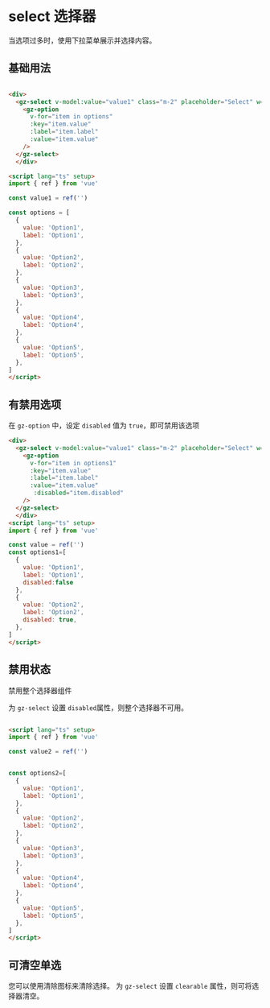 <script lang="ts" setup>
import { ref } from 'vue'

const value = ref('')
const value1 = ref('')
const value2 = ref('')
const value3 = ref('')

const options = [
  {
    value: 'Option1',
    label: 'Option1',
  },
  {
    value: 'Option2',
    label: 'Option2',
  },
  {
    value: 'Option3',
    label: 'Option3',
  },
  {
    value: 'Option4',
    label: 'Option4',
  },
  {
    value: 'Option5',
    label: 'Option5',
  },
]

const options1=[
  {
    value: 'Option1',
    label: 'Option1',
    disabled:false
  },
  {
    value: 'Option2',
    label: 'Option2',
    disabled: true,
  },
]
const options2=[
  {
    value: 'Option1',
    label: 'Option1',
  },
  {
    value: 'Option2',
    label: 'Option2',
  },
  {
    value: 'Option3',
    label: 'Option3',
  },
  {
    value: 'Option4',
    label: 'Option4',
  },
  {
    value: 'Option5',
    label: 'Option5',
  },
]

const options3=[{
    value: 'Option1',
    label: 'Option1',
  },
  {
    value: 'Option2',
    label: 'Option2',
  },
  {
    value: 'Option3',
    label: 'Option3',
  },
  {
    value: 'Option4',
    label: 'Option4',
  },
  {
    value: 'Option5',
    label: 'Option5',
  },]
</script>

# select 选择器
当选项过多时，使用下拉菜单展示并选择内容。

## 基础用法

<div>
  <gz-select v-model:value="value" class="m-2" placeholder="Select" w="250px" :option="options" >
    <gz-option
      v-for="item in options"
      :key="item.value"
      :label="item.label"
      :value="item.value"
    />
  </gz-select>
  </div>

``` html

<div>
  <gz-select v-model:value="value1" class="m-2" placeholder="Select" w="250px" :option="options" >
    <gz-option
      v-for="item in options"
      :key="item.value"
      :label="item.label"
      :value="item.value"
    />
  </gz-select>
  </div>

<script lang="ts" setup>
import { ref } from 'vue'

const value1 = ref('')

const options = [
  {
    value: 'Option1',
    label: 'Option1',
  },
  {
    value: 'Option2',
    label: 'Option2',
  },
  {
    value: 'Option3',
    label: 'Option3',
  },
  {
    value: 'Option4',
    label: 'Option4',
  },
  {
    value: 'Option5',
    label: 'Option5',
  },
]
</script>

```

## 有禁用选项
在 `gz-option` 中，设定 `disabled` 值为 `true`，即可禁用该选项

<div>
  <gz-select v-model:value="value1" class="m-2" placeholder="Select" w="250px" :option="options" >
    <gz-option
      v-for="item in options1"
      :key="item.value"
      :label="item.label"
      :value="item.value"
       :disabled="item.disabled"
    />
  </gz-select>
  </div>

```html
<div>
  <gz-select v-model:value="value1" class="m-2" placeholder="Select" w="250px" :option="options" >
    <gz-option
      v-for="item in options1"
      :key="item.value"
      :label="item.label"
      :value="item.value"
       :disabled="item.disabled"
    />
  </gz-select>
  </div>
<script lang="ts" setup>
import { ref } from 'vue'

const value = ref('')
const options1=[
  {
    value: 'Option1',
    label: 'Option1',
    disabled:false
  },
  {
    value: 'Option2',
    label: 'Option2',
    disabled: true,
  },
]
</script>
```


## 禁用状态

禁用整个选择器组件

为 `gz-select` 设置 `disabled`属性，则整个选择器不可用。

<div>
  <gz-select v-model:value="value2" class="m-2"  disabled placeholder="Select" w="250px" :option="options" >
    <gz-option
      v-for="item in options2"
      :key="item.value"
      :label="item.label"
      :value="item.value"
    />
  </gz-select>
  </div>


```html 

<script lang="ts" setup>
import { ref } from 'vue'

const value2 = ref('')


const options2=[
  {
    value: 'Option1',
    label: 'Option1',
  },
  {
    value: 'Option2',
    label: 'Option2',
  },
  {
    value: 'Option3',
    label: 'Option3',
  },
  {
    value: 'Option4',
    label: 'Option4',
  },
  {
    value: 'Option5',
    label: 'Option5',
  },
]
</script>

```

## 可清空单选
您可以使用清除图标来清除选择。
为 `gz-select` 设置 `clearable` 属性，则可将选择器清空。  


<div>
  <gz-select v-model:value="value3" class="m-2" clearable   placeholder="Select" w="250px" :option="options" >
    <gz-option
      v-for="item in options3"
      :key="item.value"
      :label="item.label"
      :value="item.value"
    />
  </gz-select>
  </div>
